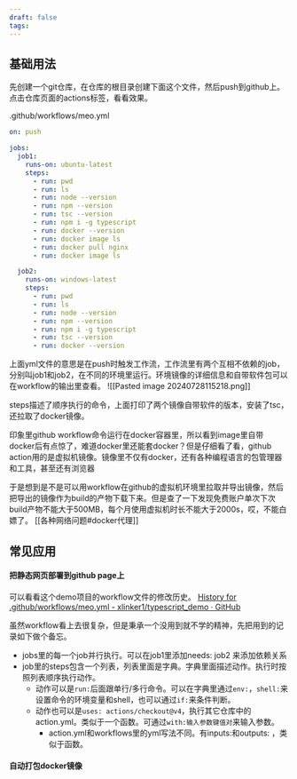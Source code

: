 ```yaml
---
draft: false
tags:
---
```


## 基础用法

先创建一个git仓库，在仓库的根目录创建下面这个文件，然后push到github上。
点击仓库页面的actions标签，看看效果。

.github/workflows/meo.yml
```yml
on: push

jobs:
  job1:
    runs-on: ubuntu-latest
    steps:
      - run: pwd
      - run: ls
      - run: node --version
      - run: npm --version
      - run: tsc --version
      - run: npm i -g typescript
      - run: docker --version
      - run: docker image ls
      - run: docker pull nginx
      - run: docker image ls

  job2:
    runs-on: windows-latest
    steps:
      - run: pwd
      - run: ls
      - run: node --version
      - run: npm --version
      - run: npm i -g typescript
      - run: tsc --version
      - run: docker --version
```

上面yml文件的意思是在push时触发工作流，工作流里有两个互相不依赖的job，分别叫job1和job2，在不同的环境里运行。环境镜像的详细信息和自带软件包可以在workflow的输出里查看。
![[Pasted image 20240728115218.png]]

steps描述了顺序执行的命令，上面打印了两个镜像自带软件的版本，安装了tsc，还拉取了docker镜像。

印象里github workflow命令运行在docker容器里，所以看到image里自带docker后有点惊了，难道docker里还能套docker？但是仔细看了看，github action用的是虚拟机镜像。镜像里不仅有docker，还有各种编程语言的包管理器和工具，甚至还有浏览器

于是想到是不是可以用workflow在github的虚拟机环境里拉取并导出镜像，然后把导出的镜像作为build的产物下载下来。但是查了一下发现免费账户单次下次build产物不能大于500MB，每个月使用虚拟机时长不能大于2000s，哎，不能白嫖了。
[[各种网络问题#docker代理]]


## 常见应用

#### 把静态网页部署到github page上

可以看看这个demo项目的workflow文件的修改历史。
[History for .github/workflows/meo.yml - xlinker1/typescript\_demo · GitHub](https://github.com/xlinker1/typescript_demo/commits/master/.github/workflows/meo.yml)

虽然workflow看上去很复杂，但是秉承一个没用到就不学的精神，先把用到的记录如下做个备忘。

- jobs里的每一个job并行执行。可以在job1里添加needs: job2 来添加依赖关系
- job里的steps包含一个列表，列表里面是字典。字典里面描述动作。执行时按照列表顺序执行动作。
	- 动作可以是`run:`后面跟单行/多行命令。可以在字典里通过`env:`，`shell:`来设置命令的环境变量和shell，也可以通过`if:`来条件判断。
	- 动作也可以是`uses: actions/checkout@v4`，执行其它仓库中的action.yml。类似于一个函数。可通过`with:输入参数键值对`来输入参数。
		- action.yml和workflows里的yml写法不同。有inputs:和outputs: ，类似于函数。


#### 自动打包docker镜像


